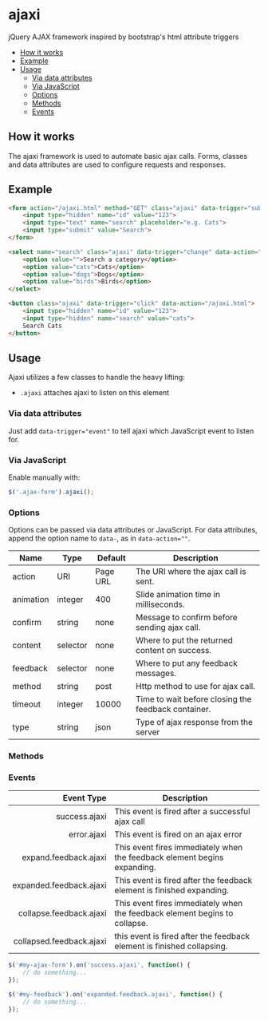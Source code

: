 # ajaxi
jQuery AJAX framework inspired by bootstrap's html attribute triggers

* [How it works](#how-it-works)
* [Example](#example)
* [Usage](#usage)
	* [Via data attributes](#via-data-attributes)
	* [Via JavaScript](#via-javascript)
	* [Options](#options)
	* [Methods](#methods)
	* [Events](#events)

## How it works

The ajaxi framework is used to automate basic ajax calls. Forms, classes and data attributes are used to configure requests and responses.

## Example

```html
<form action="/ajaxi.html" method="GET" class="ajaxi" data-trigger="submit">
	<input type="hidden" name="id" value="123">
	<input type="text" name="search" placeholder="e.g. Cats">
	<input type="submit" value="Search">
</form>

<select name="search" class="ajaxi" data-trigger="change" data-action="/ajaxi.html">
	<option value="">Search a category</option>
	<option value="cats">Cats</option>
	<option value="dogs">Dogs</option>
	<option value="birds">Birds</option>
</select>

<button class="ajaxi" data-trigger="click" data-action="/ajaxi.html">
	<input type="hidden" name="id" value="123">
	<input type="hidden" name="search" value="cats">
	Search Cats
</button>
```

## Usage

Ajaxi utilizes a few classes to handle the heavy lifting:

* `.ajaxi` attaches ajaxi to listen on this element

### Via data attributes

Just add `data-trigger="event"` to tell ajaxi which JavaScript event to listen for.

### Via JavaScript

Enable manually with:

```javascript
$('.ajax-form').ajaxi();
```

### Options

Options can be passed via data attributes or JavaScript. For data attributes, append the option name to `data-`, as in `data-action=""`.

Name      | Type     | Default  | Description
----------|----------|----------|------------
action    | URI      | Page URL | The URI where the ajax call is sent.
animation | integer  | 400      | Slide animation time in milliseconds.
confirm   | string   | none     | Message to confirm before sending ajax call.
content   | selector | none     | Where to put the returned content on success.
feedback  | selector | none     | Where to put any feedback messages.
method    | string   | post     | Http method to use for ajax call.
timeout   | integer  | 10000    | Time to wait before closing the feedback container.
type      | string   | json     | Type of ajax response from the server

### Methods

### Events

Event Type               | Description
------------------------:|------------
success.ajaxi            | This event is fired after a successful ajax call
error.ajaxi              | This event is fired on an ajax error
expand.feedback.ajaxi    | This event fires immediately when the feedback element begins expanding.
expanded.feedback.ajaxi  | This event is fired after the feedback element is finished expanding.
collapse.feedback.ajaxi  | This event fires immediately when the feedback element begins to collapse.
collapsed.feedback.ajaxi | this event is fired after the feedback element is finished collapsing.


```javascript
$('#my-ajax-form').on('success.ajaxi', function() {
    // do something...
});

$('#my-feedback').on('expanded.feedback.ajaxi', function() {
    // do something...
});
```
